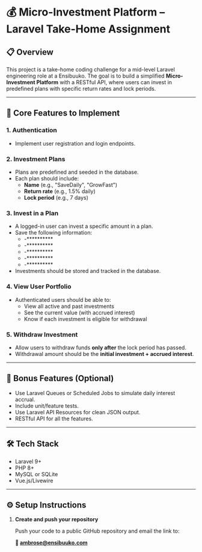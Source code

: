 # 💰 Micro-Investment Platform – Laravel Take-Home Assignment

## 📋 Overview

This project is a take-home coding challenge for a mid-level Laravel engineering role at a Ensibuuko. The goal is to build a simplified **Micro-Investment Platform** with a RESTful API, where users can invest in predefined plans with specific return rates and lock periods.

---

## 🚀 Core Features to Implement

### 1. **Authentication**
- Implement user registration and login endpoints.

### 2. **Investment Plans**
- Plans are predefined and seeded in the database.
- Each plan should include:
  - **Name** (e.g., "SaveDaily", "GrowFast")
  - **Return rate** (e.g., 1.5% daily)
  - **Lock period** (e.g., 7 days)

### 3. **Invest in a Plan**
- A logged-in user can invest a specific amount in a plan.
- Save the following information:
  - -**********
  - -**********
  - -**********
  - -**********
  - -**********
- Investments should be stored and tracked in the database.

### 4. **View User Portfolio**
- Authenticated users should be able to:
  - View all active and past investments
  - See the current value (with accrued interest)
  - Know if each investment is eligible for withdrawal

### 5. **Withdraw Investment**
- Allow users to withdraw funds **only after** the lock period has passed.
- Withdrawal amount should be the **initial investment + accrued interest**.

---

## 🎁 Bonus Features (Optional)
- Use Laravel Queues or Scheduled Jobs to simulate daily interest accrual.
- Include unit/feature tests.
- Use Laravel API Resources for clean JSON output.
- RESTful API for all the features.

---

## 🛠️ Tech Stack

- Laravel 9+
- PHP 8+
- MySQL or SQLite
- Vue.js/Livewire

---

## ⚙️ Setup Instructions

1. **Create and push your repository**

   Push your code to a public GitHub repository and email the link to:

   **📩 ambrose@ensibuuko.com**
